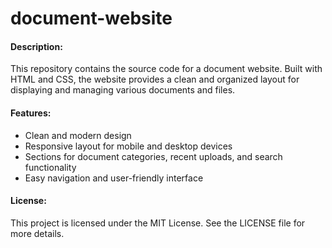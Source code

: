# document-website

#### Description:

This repository contains the source code for a document website. Built with HTML and CSS, the website provides a clean and organized layout for displaying and managing various documents and files.

#### Features:

- Clean and modern design
- Responsive layout for mobile and desktop devices
- Sections for document categories, recent uploads, and search functionality
- Easy navigation and user-friendly interface


#### License:

This project is licensed under the MIT License. See the LICENSE file for more details.
